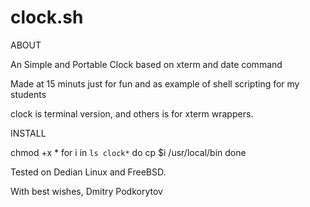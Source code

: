 # clock.sh

ABOUT

An Simple and Portable Clock based on xterm and date command

Made at 15 minuts just for fun and as example of shell scripting for my students

clock is terminal version, and others is for xterm wrappers.

INSTALL

chmod +x *
for i in `ls clock*` 
do
 cp $i /usr/local/bin
done

Tested on Dedian Linux and FreeBSD.



With best wishes,  Dmitry Podkorytov